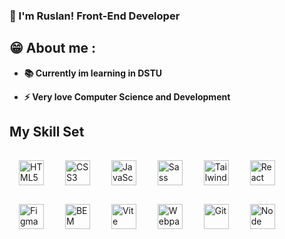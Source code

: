 ### 👋 I'm Ruslan! Front-End Developer

## 😁 About me :

- **📚 Currently im learning in DSTU**  
  
- **⚡ Very love Computer Science and Development**  
   

## My Skill Set

<div align="inline">  
<a href="https://developer.mozilla.org/ru/docs/Web/HTML" target="_blank"><img style="margin: 15px" src="https://profilinator.rishav.dev/skills-assets/html5-original-wordmark.svg" alt="HTML5" height="40" /></a>
<a href="https://developer.mozilla.org/en-US/docs/Web/CSS" target="_blank"><img style="margin: 15px" src="https://profilinator.rishav.dev/skills-assets/css3-original-wordmark.svg" alt="CSS3" height="40" /></a>
<a href="https://developer.mozilla.org/ru/docs/Web/JavaScript" target="_blank"><img style="margin: 15px" src="https://profilinator.rishav.dev/skills-assets/javascript-original.svg" alt="JavaScript" height="40" /></a>
<a href="https://sass-lang.com" target="_blank"><img style="margin: 15px" src="https://profilinator.rishav.dev/skills-assets/sass-original.svg" alt="Sass" height="40" /></a>
<a href="https://tailwindcss.com/" target="_blank"><img style="margin: 15px" src="https://profilinator.rishav.dev/skills-assets/tailwindcss.svg" alt="Tailwind" height="40" /></a>
<a href="https://ru.reactjs.org/" target="_blank"><img style="margin: 15px" src="https://profilinator.rishav.dev/skills-assets/react-original-wordmark.svg" alt="React" height="40" /></a>
<a href="https://www.figma.com/" target="_blank"><img style="margin: 15px" src="https://profilinator.rishav.dev/skills-assets/figma-icon.svg" alt="Figma" height="40" /></a>
<a href="https://ru.bem.info/" target="_blank"><img style="margin: 15px" src="https://profilinator.rishav.dev/skills-assets/bem.svg" alt="BEM" height="40" /></a>
<a href="https://vitejs.dev/" target="_blank"><img style="margin: 15px" src="https://vitejs.dev/logo.svg" alt="Vite" height="40" /></a>
<a href="https://webpack.js.org/" target="_blank"><img style="margin: 15px" src="https://profilinator.rishav.dev/skills-assets/webpack-original.svg" alt="Webpack" height="40" /></a>
<a href="https://git-scm.com/" target="_blank"><img style="margin: 15px" src="https://profilinator.rishav.dev/skills-assets/git-scm-icon.svg" alt="Git" height="40" /></a> 
<a href="https://nodejs.org/" target="_blank"><img style="margin: 15px" src="https://profilinator.rishav.dev/skills-assets/nodejs-original-wordmark.svg" alt="Node" height="40" /></a>
</div>
